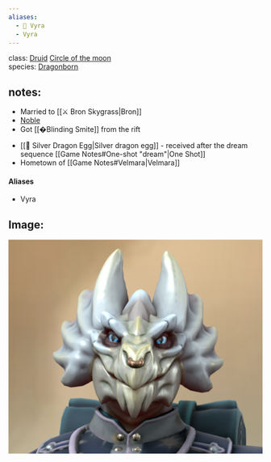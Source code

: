 ```yaml
---
aliases:
  - 🍃 Vyra
  - Vyra
---
```


class: [Druid](https://roll20.net/compendium/dnd5e/Druid#content) [Circle of the moon](https://www.dndbeyond.com/posts/629-druid-101-circle-of-the-moon?srsltid=AfmBOorOyj-eThy-gSs5b6a2i6Rhumu92Fd3HncoBp37T0RrqnFr4DQO) <br/>
species: [Dragonborn](https://roll20.net/compendium/dnd5e/Dragonborn#content) <br/>
## notes:

* Married to [[⚔️ Bron Skygrass|Bron]]
* [Noble](https://roll20.net/compendium/dnd5e/Noble#content)
* Got [[�Blinding Smite]] from the rift
- [[🥚 Silver Dragon Egg|Silver dragon egg]] - received after the dream sequence [[Game Notes#One-shot "dream"|One Shot]]
- Hometown of [[Game Notes#Velmara|Velmara]]
#### Aliases
+ Vyra
## Image:

![image](Vyra.png)